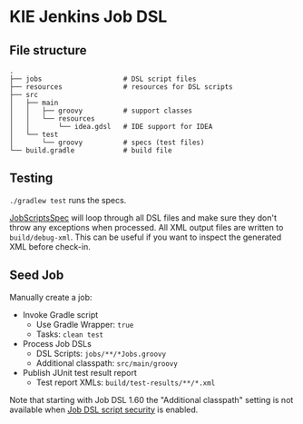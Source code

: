 # KIE Jenkins Job DSL  
 
## File structure

    .
    ├── jobs                    # DSL script files
    ├── resources               # resources for DSL scripts
    ├── src
    │   ├── main
    │   │   ├── groovy          # support classes
    │   │   └── resources
    │   │       └── idea.gdsl   # IDE support for IDEA
    │   └── test
    │       └── groovy          # specs (test files)
    └── build.gradle            # build file

## Testing

`./gradlew test` runs the specs.

[JobScriptsSpec](src/test/groovy/com/dslexample/JobScriptsSpec.groovy) 
will loop through all DSL files and make sure they don't throw any exceptions when processed. All XML output files are written to `build/debug-xml`. 
This can be useful if you want to inspect the generated XML before check-in.

## Seed Job

Manually create a job:

* Invoke Gradle script
   * Use Gradle Wrapper: `true`
   * Tasks: `clean test`
* Process Job DSLs
   * DSL Scripts: `jobs/**/*Jobs.groovy`
   * Additional classpath: `src/main/groovy`
* Publish JUnit test result report
   * Test report XMLs: `build/test-results/**/*.xml`

Note that starting with Job DSL 1.60 the "Additional classpath" setting is not available when
[Job DSL script security](https://github.com/jenkinsci/job-dsl-plugin/wiki/Script-Security) is enabled.
